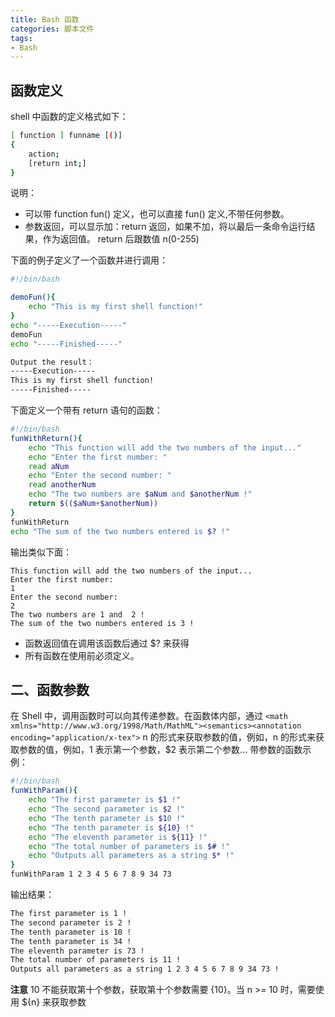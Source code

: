 ```yaml
---
title: Bash 函数
categories: 脚本文件
tags:
- Bash
---
```


## 函数定义

shell 中函数的定义格式如下：

```sh
[ function ] funname [()]
{
    action;
    [return int;]
}
```

说明：

* 可以带 function fun() 定义，也可以直接 fun() 定义,不带任何参数。
* 参数返回，可以显示加：return 返回，如果不加，将以最后一条命令运行结果，作为返回值。 return 后跟数值 n(0-255)

下面的例子定义了一个函数并进行调用：

```sh
#!/bin/bash

demoFun(){
    echo "This is my first shell function!"
}
echo "-----Execution-----"
demoFun
echo "-----Finished-----"

Output the result：
-----Execution-----
This is my first shell function!
-----Finished-----
```

下面定义一个带有 return 语句的函数：

```sh
#!/bin/bash
funWithReturn(){
    echo "This function will add the two numbers of the input..."
    echo "Enter the first number: "
    read aNum
    echo "Enter the second number: "
    read anotherNum
    echo "The two numbers are $aNum and $anotherNum !"
    return $(($aNum+$anotherNum))
}
funWithReturn
echo "The sum of the two numbers entered is $? !"
```

输出类似下面：

```text
This function will add the two numbers of the input...
Enter the first number:
1
Enter the second number:
2
The two numbers are 1 and  2 !
The sum of the two numbers entered is 3 !
```

* 函数返回值在调用该函数后通过 $? 来获得
* 所有函数在使用前必须定义。

## 二、函数参数

在 Shell 中，调用函数时可以向其传递参数。在函数体内部，通过 `<math xmlns="http://www.w3.org/1998/Math/MathML"><semantics><annotation encoding="application/x-tex">` n 的形式来获取参数的值，例如，</annotation></semantics></math>n 的形式来获取参数的值，例如，1 表示第一个参数，$2 表示第二个参数... 带参数的函数示例：

```sh
#!/bin/bash
funWithParam(){
    echo "The first parameter is $1 !"
    echo "The second parameter is $2 !"
    echo "The tenth parameter is $10 !"
    echo "The tenth parameter is ${10} !"
    echo "The eleventh parameter is ${11} !"
    echo "The total number of parameters is $# !"
    echo "Outputs all parameters as a string $* !"
}
funWithParam 1 2 3 4 5 6 7 8 9 34 73
```

输出结果：

```sh
The first parameter is 1 !
The second parameter is 2 !
The tenth parameter is 10 !
The tenth parameter is 34 !
The eleventh parameter is 73 !
The total number of parameters is 11 !
Outputs all parameters as a string 1 2 3 4 5 6 7 8 9 34 73 !
```

**注意**
10 不能获取第十个参数，获取第十个参数需要 {10}。当 n >= 10 时，需要使用 ${n} 来获取参数
